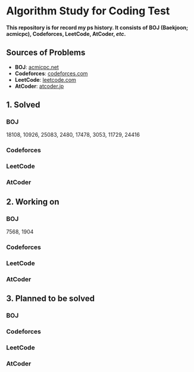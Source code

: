 # Algorithm Study for Coding Test
**This repository is for record my ps history. It consists of BOJ (Baekjoon; acmicpc), Codeforces, LeetCode, AtCoder,  *etc*.**

## Sources of Problems
 - **BOJ**: [acmicpc.net](https://acmicpc.net)
 - **Codeforces**: [codeforces.com](https://codeforces.com)
 - **LeetCode**: [leetcode.com](https://leetcode.com)
 - **AtCoder**: [atcoder.jp](https://atcoder.jp)

## **1. Solved**
### **BOJ**
18108, 10926, 25083, 2480, 17478, 3053, 11729, 24416
### **Codeforces**
### **LeetCode**
### **AtCoder**

## **2. Working on**
### **BOJ**
7568, 1904
### **Codeforces**
### **LeetCode**
### **AtCoder**

## **3. Planned to be solved**
### **BOJ**
### **Codeforces**
### **LeetCode**
### **AtCoder**